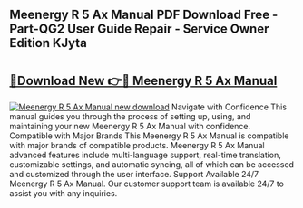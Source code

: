 ## Meenergy R 5 Ax Manual PDF Download Free - Part-QG2 User Guide Repair - Service Owner Edition KJyta

# <h2><a href="http://bc34655.oget.top/?id=Meenergy+R+5+Ax+Manual">🔗Download New 👉🔴 Meenergy R 5 Ax Manual</a></h2>

[![Meenergy R 5 Ax Manual new download](https://i.imgur.com/5g1atiW.png)](http://bc34655.oget.top/?id=Meenergy+R+5+Ax+Manual)
Navigate with Confidence This manual guides you through the process of setting up, using, and maintaining your new Meenergy R 5 Ax Manual with confidence. Compatible with Major Brands This Meenergy R 5 Ax Manual is compatible with major brands of compatible products. Meenergy R 5 Ax Manual advanced features include multi-language support, real-time translation, customizable settings, and automatic syncing, all of which can be accessed and customized through the user interface. Support Available 24/7 Meenergy R 5 Ax Manual. Our customer support team is available 24/7 to assist you with any inquiries.
